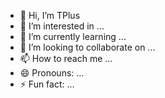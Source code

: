 - 👋 Hi, I’m TPlus​
- 👀 I’m interested in ...
- 🌱 I’m currently learning ...
- 💞️ I’m looking to collaborate on ...
- 📫 How to reach me ...
- 😄 Pronouns: ...
- ⚡ Fun fact: ...

<!---
TPTSL​/TPlus​ is a ✨ special ✨ repository because its `README.md` (this file) appears on your TPlus​ profile.
You can click the Preview link to take a look at your changes.14
--->
